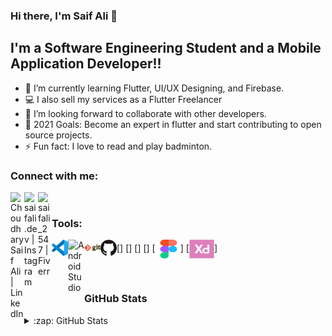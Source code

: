 ### Hi there, I'm Saif Ali 👋


## I'm a Software Engineering Student and a Mobile Application Developer!!

- 🌱 I’m currently learning Flutter, UI/UX Designing, and Firebase.
- 💻 I also sell my services as a Flutter Freelancer
- 👯 I’m looking forward to collaborate with other developers.
- 🥅 2021 Goals: Become an expert in flutter and start contributing to open source projects.
- ⚡ Fun fact: I love to read and play badminton. 

### Connect with me:

[<img align="left" alt="Choudhary Saif Ali | LinkedIn" width="22px" src="https://cdn.jsdelivr.net/npm/simple-icons@v3/icons/linkedin.svg" />][linkedin]
[<img align="left" alt="saifali.dev | Instagram" width="22px" src="https://cdn.jsdelivr.net/npm/simple-icons@v3/icons/instagram.svg" />][instagram]
[<img align="left" alt="saifali_2547 | Fiverr" width="22px" src="https://cdn.jsdelivr.net/npm/simple-icons@v3/icons/fiverr.svg" />][fiverr]

<br />

### Tools:

[<img align="left" alt="Visual Studio Code" width="26px" src="https://raw.githubusercontent.com/github/explore/80688e429a7d4ef2fca1e82350fe8e3517d3494d/topics/visual-studio-code/visual-studio-code.png" />]
[<img align="left" alt="Android Studio" width="26px" src="https://raw.githubusercontent.com/JetBrains/android/f66ebcf239a05a3f7530f8f57acccf0730c22e77/adt-branding/src/artwork/androidstudio.svg" />]
[<img align="left" alt="Git" width="26px" src="https://raw.githubusercontent.com/github/explore/80688e429a7d4ef2fca1e82350fe8e3517d3494d/topics/git/git.png" />]
[<img align="left" alt="GitHub" width="26px" src="https://raw.githubusercontent.com/github/explore/78df643247d429f6cc873026c0622819ad797942/topics/github/github.png" />]
[<img align="center" alt="figma" height="30" width="40" src="https://raw.githubusercontent.com/devicons/devicon/9f4f5cdb393299a81125eb5127929ea7bfe42889/icons/figma/figma-original.svg">]
[<img align="center" alt="adobe xd" height="30" width="40" src="https://raw.githubusercontent.com/devicons/devicon/9f4f5cdb393299a81125eb5127929ea7bfe42889/icons/xd/xd-plain.svg">]
 
 <br>


### GitHub Stats
<details>
  <summary>:zap: GitHub Stats</summary>

  ![Saif's GitHub stats](https://github-readme-stats.vercel.app/api?username=saifali25&theme=react&show_icons=true&count_private=true)
  <br />
  [![Top Langs](https://github-readme-stats.vercel.app/api/top-langs/?username=saifali25)](https://github.com/saifali25/github-readme-stats)
  [![Saif's wakatime stats](https://github-readme-stats.vercel.app/api/wakatime?username=saif25)](https://github.com/saifali25/github-readme-stats)

</details>

[instagram]: https://instagram.com/saifali.dev
[linkedin]: https://linkedin.com/in/saif-ali-1841031b8/
[fiverr]: https://www.fiverr.com/saifali_2547?up_rollout=true
